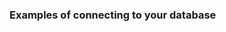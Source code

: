 <!-- usedin: [ _rails/deployment/padrino-stacks-v1.md] -->


### Examples of connecting to your database




